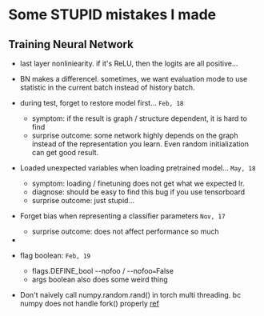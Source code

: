 # Some STUPID mistakes I made

## Training Neural Network
- last layer nonliniearity. if it's ReLU, then the logits are all positive...
- BN makes a differencel. sometimes, we want evaluation mode to use statistic in the current batch instead of history batch.
- during test, forget to restore model first... `Feb, 18`
    + symptom: if the result is graph / structure dependent, it is hard to find
    + surprise outcome: some network highly depends on the graph instead of the representation you learn. Even random initialization can get good result.
- Loaded unexpected variables when loading pretrained model... `May, 18`
    + symptom: loading / finetuning does not get what we expected lr. 
    + diagnose: should be easy to find this bug if you use tensorboard
    + surprise outcome: just stupid...
- Forget bias when representing a classifier parameters `Nov, 17`
    + surprise outcome: does not affect performance so much
- 

- flag boolean: `Feb, 19`
    + flags.DEFINE_bool --nofoo / --nofoo`=`False
    + args boolean also does some weird thing
- Don't naively call numpy.random.rand() in torch multi threading. bc numpy does not handle fork() properly [ref](https://github.com/pytorch/pytorch/issues/5059)